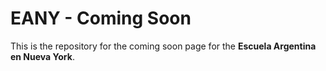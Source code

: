 # EANY - Coming Soon

This is the repository for the coming soon page for the **Escuela Argentina en Nueva York**.

